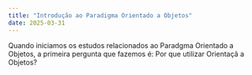 ```yaml
---
title: "Introdução ao Paradigma Orientado a Objetos"
date: 2025-03-31
---
```


Quando iniciamos os estudos relacionados ao Paradgma Orientado a Objetos, a primeira pergunta que fazemos é: Por que utilizar Orientaçã a Objetos?

